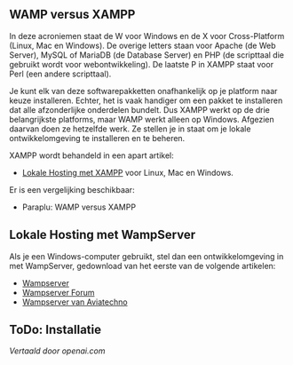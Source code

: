 <!-- Filename: J4.x:Hosting_Setup / Display title: Lokale Hosting op Windows  -->

## WAMP versus XAMPP

In deze acroniemen staat de W voor Windows en de X voor Cross-Platform (Linux, Mac en Windows). De overige letters staan voor Apache (de Web Server), MySQL of MariaDB (de Database Server) en PHP (de scripttaal die gebruikt wordt voor webontwikkeling). De laatste P in XAMPP staat voor Perl (een andere scripttaal).

Je kunt elk van deze softwarepakketten onafhankelijk op je platform naar keuze installeren. Echter, het is vaak handiger om een pakket te installeren dat alle afzonderlijke onderdelen bundelt. Dus XAMPP werkt op de drie belangrijkste platforms, maar WAMP werkt alleen op Windows. Afgezien daarvan doen ze hetzelfde werk. Ze stellen je in staat om je lokale ontwikkelomgeving te installeren en te beheren.

XAMPP wordt behandeld in een apart artikel:
* [Lokale Hosting met XAMPP](jdocmanual?article=user/hosting/local-hosting-with-xampp "Lokale Hosting met XAMPP") voor Linux, Mac en Windows.

Er is een vergelijking beschikbaar:
* Paraplu: WAMP versus XAMPP  

## Lokale Hosting met WampServer

Als je een Windows-computer gebruikt, stel dan een ontwikkelomgeving in met WampServer, gedownload van het eerste van de volgende artikelen:

- <a href="https://www.wampserver.com/en/" class="external free" rel="nofollow noreferrer noopener">Wampserver</a>
- <a href="http://forum.wampserver.com/list.php" class="external free" rel="nofollow noreferrer noopener">Wampserver Forum</a>
- <a href="https://wampserver.aviatechno.net/" class="external free" rel="nofollow noreferrer noopener">Wampserver van Aviatechno</a>

## ToDo: Installatie

*Vertaald door openai.com*

